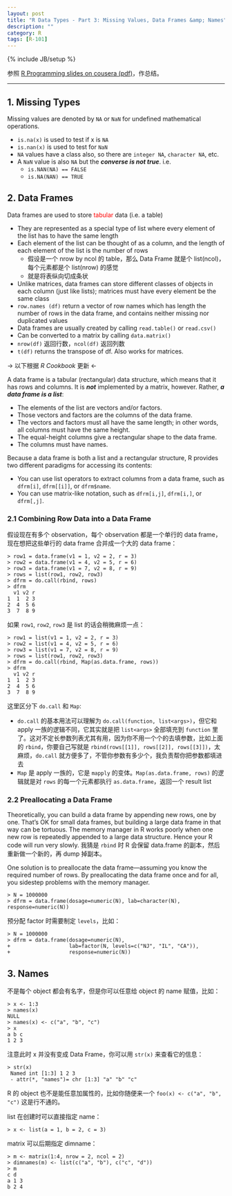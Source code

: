 ```yaml
---
layout: post
title: "R Data Types - Part 3: Missing Values, Data Frames &amp; Names"
description: ""
category: R
tags: [R-101]
---
```

{% include JB/setup %}

参照 [R Programming slides on cousera (pdf)](https://d396qusza40orc.cloudfront.net/rprog/lecture_slides/DataTypes.pdf)，作总结。

---

## 1. Missing Types

Missing values are denoted by `NA` or `NaN` for undefined mathematical operations.

* `is.na(x)` is used to test if x is `NA`
* `is.nan(x)` is used to test for `NaN`
* `NA` values have a class also, so there are `integer NA`, `character NA`, etc.
* A `NaN` value is also `NA` but the _**converse is not true**_. i.e.
	* `is.NAN(NA) == FALSE`
	* `is.NA(NAN) == TRUE`

## 2. Data Frames

Data frames are used to store <font color="red">tabular</font> data (i.e. a table)  

* They are represented as a special type of list where every element of the list has to have the same length
* Each element of the list can be thought of as a column, and the length of each element of the list is the number of rows
	* 假设是一个 nrow by ncol 的 table，那么 Data Frame 就是个 list(ncol)，每个元素都是个 list(nrow) 的感觉
	* 就是将表纵向切成条状
* Unlike matrices, data frames can store different classes of objects in each column (just like lists); matrices must have every element be the same class
* `row.names (df)` return a vector of row names which has length the number of rows in the data frame, and contains neither missing nor duplicated values
* Data frames are usually created by calling `read.table()` or `read.csv()`
* Can be converted to a matrix by calling `data.matrix()`
* `nrow(df)` 返回行数，`ncol(df)` 返回列数
* `t(df)` returns the transpose of df. Also works for matrices.

-> 以下根据 _R Cookbook_ 更新 <-

A data frame is a tabular (rectangular) data structure, which means that it has rows and columns. It is _**not**_ implemented by a matrix, however. Rather, _**a data frame is a list**_:

* The elements of the list are vectors and/or factors.
* Those vectors and factors are the columns of the data frame.
* The vectors and factors must all have the same length; in other words, all columns must have the same height.
* The equal-height columns give a rectangular shape to the data frame.
* The columns must have names.

Because a data frame is both a list and a rectangular structure, R provides two different paradigms for accessing its contents:

* You can use list operators to extract columns from a data frame, such as `dfrm[i]`, `dfrm[[i]]`, or `dfrm$name`.
* You can use matrix-like notation, such as `dfrm[i,j]`, `dfrm[i,]`, or `dfrm[,j]`.

### 2.1 Combining Row Data into a Data Frame

假设现在有多个 observation，每个 observation 都是一个单行的 data frame，现在想把这些单行的 data frame 合并成一个大的 data frame：

	> row1 = data.frame(v1 = 1, v2 = 2, r = 3)
	> row2 = data.frame(v1 = 4, v2 = 5, r = 6)
	> row3 = data.frame(v1 = 7, v2 = 8, r = 9)
	> rows = list(row1, row2, row3)
	> dfrm = do.call(rbind, rows)
	> dfrm
	  v1 v2 r
	1  1  2 3
	2  4  5 6
	3  7  8 9

如果 `row1`, `row2`, `row3` 是 list 的话会稍微麻烦一点：

	> row1 = list(v1 = 1, v2 = 2, r = 3)
	> row2 = list(v1 = 4, v2 = 5, r = 6)
	> row3 = list(v1 = 7, v2 = 8, r = 9)
	> rows = list(row1, row2, row3)
	> dfrm = do.call(rbind, Map(as.data.frame, rows))
	> dfrm
	  v1 v2 r
	1  1  2 3
	2  4  5 6
	3  7  8 9

这里区分下 `do.call` 和 `Map`:

* `do.call` 的基本用法可以理解为 `do.call(function, list<args>)`，但它和 apply 一族的逻辑不同，它其实就是把 `list<args>` 全部填充到 `function` 里了。这对不定长参数列表尤其有用，因为你不用一个个的去填参数，比如上面的 `rbind`，你要自己写就是 `rbind(rows[[1]], rows[[2]], rows[[3]])`，太麻烦，`do.call` 就方便多了，不管你参数有多少个，我负责帮你把参数都填进去
* `Map` 是 apply 一族的，它是 `mapply` 的变体。`Map(as.data.frame, rows)` 的逻辑就是对 `rows` 的每一个元素都执行 `as.data.frame`，返回一个 result list

### 2.2 Preallocating a Data Frame

Theoretically, you can build a data frame by appending new rows, one by one. That’s OK for small data frames, but building a large data frame in that way can be tortuous. The memory manager in R works poorly when one new row is repeatedly appended to a large data structure. Hence your R code will run very slowly. 我猜是 `rbind` 时 R 会保留 data.frame 的副本，然后重新做一个新的，再 dump 掉副本。

One solution is to preallocate the data frame—assuming you know the required number of rows. By preallocating the data frame once and for all, you sidestep problems with the memory manager.

	> N = 1000000
	> dfrm = data.frame(dosage=numeric(N), lab=character(N), response=numeric(N))
	
预分配 factor 时需要制定 `levels`，比如：

	> N = 1000000
	> dfrm = data.frame(dosage=numeric(N),
	+ 					lab=factor(N, levels=c("NJ", "IL", "CA")),
	+ 					response=numeric(N))

## 3. Names

不是每个 object 都会有名字，但是你可以任意给 object 的 name 赋值，比如：

	> x <- 1:3
	> names(x)
	NULL
	> names(x) <- c("a", "b", "c")
	> x
	a b c
	1 2 3
	
注意此时 x 并没有变成 Data Frame，你可以用 `str(x)` 来查看它的信息：

	> str(x)
	 Named int [1:3] 1 2 3
	 - attr(*, "names")= chr [1:3] "a" "b" "c"
	 
R 的 object 也不是能任意加属性的，比如你随便来一个 `foo(x) <- c("a", "b", "c")` 这是行不通的。  

list 在创建时可以直接指定 name：

	> x <- list(a = 1, b = 2, c = 3)
	
matrix 可以后期指定 dimname：

	> m <- matrix(1:4, nrow = 2, ncol = 2)
	> dimnames(m) <- list(c("a", "b"), c("c", "d"))
	> m
	c d
	a 1 3
	b 2 4